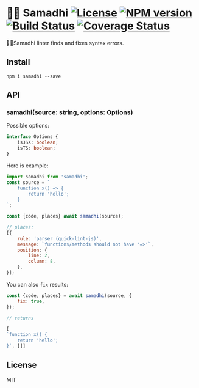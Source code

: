 # 🧘🏽 Samadhi [![License][LicenseIMGURL]][LicenseURL] [![NPM version][NPMIMGURL]][NPMURL] [![Build Status][BuildStatusIMGURL]][BuildStatusURL] [![Coverage Status][CoverageIMGURL]][CoverageURL]

[NPMIMGURL]: https://img.shields.io/npm/v/samadhi.svg?style=flat
[BuildStatusURL]: https://github.com/samadhi/actions?query=workflow%3A%22Node+CI%22 "Build Status"
[BuildStatusIMGURL]: https:/github.com/samadhi/workflows/Node%20CI/badge.svg
[LicenseIMGURL]: https://img.shields.io/badge/license-MIT-317BF9.svg?style=flat
[NPMURL]: https://npmjs.org/package/samadhi "npm"
[LicenseURL]: https://tldrlegal.com/license/mit-license "MIT License"
[CoverageURL]: https://coveralls.io/github/samadhi?branch=master
[CoverageIMGURL]: https://coveralls.io/repos/samadhi/badge.svg?branch=master&service=github

🧘🏽Samadhi linter finds and fixes syntax errors.

## Install

`npm i samadhi --save`

## API

### samadhi(source: string, options: Options)

Possible options:
```ts
interface Options {
    isJSX: boolean;
    isTS: boolean;
}
```
Here is example:

```js
import samadhi from 'samadhi';
const source = `
    function x() => {
        return 'hello';
    }
`;

const {code, places} await samadhi(source);

// places:
[{
    rule: 'parser (quick-lint-js)',
    message: `functions/methods should not have '=>'`,
    position: {
        line: 2,
        column: 8,
    },
}];
```

You can also `fix` results:

```js
const {code, places} = await samadhi(source, {
    fix: true,
});

// returns

[
`function x() {
    return 'hello';
}`, []]
```

## License

MIT
